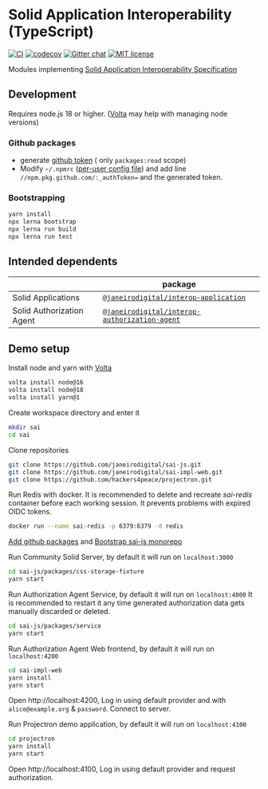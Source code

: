 # Solid Application Interoperability (TypeScript)

[![CI](https://github.com/janeirodigital/sai-js/actions/workflows/ci.yml/badge.svg)](https://github.com/janeirodigital/sai-js/actions/workflows/ci.yml)
[![codecov](https://codecov.io/gh/janeirodigital/sai-js/branch/main/graph/badge.svg)](https://codecov.io/gh/janeirodigital/sai-js/tree/main)
[![Gitter chat](https://badges.gitter.im/gitterHQ/gitter.png)](https://gitter.im/solid/data-interoperability-panel)
[![MIT license](https://img.shields.io/github/license/janeirodigital/sai-js)](https://github.com/janeirodigital/sai-js/blob/main/LICENSE)

Modules implementing [Solid Application Interoperability Specification](https://solid.github.io/data-interoperability-panel/specification/)

## Development

Requires node.js 18 or higher. ([Volta](https://volta.sh/) may help with managing node versions)

### Github packages

- generate [github token](https://github.com/settings/tokens) ( only `packages:read` scope)
- Modify `~/.npmrc` ([per-user config file](https://docs.npmjs.com/cli/v7/configuring-npm/npmrc#per-user-config-file))
  and add line `//npm.pkg.github.com/:_authToken=` and the generated token.

### Bootstrapping

```bash
yarn install
npx lerna bootstrap
npx lerna run build
npx lerna run test
```

## Intended dependents

|                           | package                                                                                                                          |
| ------------------------- | -------------------------------------------------------------------------------------------------------------------------------- |
| Solid Applications        | [`@janeirodigital/interop-application`](https://github.com/janeirodigital/sai-js/tree/main/packages/application)                 |
| Solid Authorization Agent | [`@janeirodigital/interop-authorization-agent`](https://github.com/janeirodigital/sai-js/tree/main/packages/authorization-agent) |

## Demo setup

Install node and yarn with [Volta](https://volta.sh/)

```bash
volta install node@16
volta install node@18
volta install yarn@1
```

Create workspace directory and enter it

```bash
mkdir sai
cd sai
```

Clone repositories

```bash
git clone https://github.com/janeirodigital/sai-js.git
git clone https://github.com/janeirodigital/sai-impl-web.git
git clone https://github.com/hackers4peace/projectron.git
```

Run Redis with docker.
It is recommended to delete and recreate _sai-redis_ container before each working session. It prevents problems with expired OIDC tokens.

```bash
docker run --name sai-redis -p 6379:6379 -d redis
```

[Add github packages](#github-packages) and [Bootstrap sai-js monorepo](#bootstrapping)

Run Community Solid Server, by default it will run on `localhost:3000`

```bash
cd sai-js/packages/css-storage-fixture
yarn start
```

Run Authorization Agent Service, by default it will run on `localhost:4000`
It is recommended to restart it any time generated authorization data gets manually discarded or deleted.

```bash
cd sai-js/packages/service
yarn start
```

Run Authorization Agent Web frontend, by default it will run on `localhost:4200`

```bash
cd sai-impl-web
yarn install
yarn start
```

Open http://localhost:4200, Log in using default provider and with `alice@example.org` & `password`.
Connect to server.

Run Projectron demo application, by default it will run on `localhost:4100`

```bash
cd projectron
yarn install
yarn start
```

Open http://localhost:4100, Log in using default provider and request authorization.

